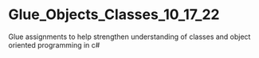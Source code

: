 # Glue_Objects_Classes_10_17_22

Glue assignments to help strengthen understanding of classes and object oriented programming in c#
